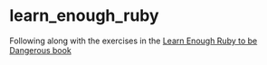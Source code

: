 # learn_enough_ruby
Following along with the exercises in the [Learn Enough Ruby to be Dangerous book](https://www.learnenough.com/course/learn_enough_ruby/frontmatter)
